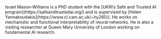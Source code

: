 <br>
<br>
<br>
Israel Mason-Williams is a PhD student with the [UKRI’s Safe and Trusted AI program](https://safeandtrustedai.org/) and is supervised by [Helen Yannakoudakis](https://www.cl.cam.ac.uk/~hy260/). He works on mechanistic and functional interpretability of neural networks. He is also a visiting researcher at Queen Mary University of London working on fundamental AI research.
